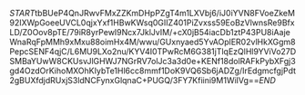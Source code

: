$START$tbBUeP4QnJRwvFMxZZKmDHpPZgT4m1LXVbj6/iJ0iYVN8FVoeZkeM92IXWpGoeeUVCL0qjxYxf1HBwKWsq0GIIZ401PiZvxss59EoBzVlwnsRe9BfxLD/Z0Oov8pTE/79iR8yrPewI9Ncx7JklJvIM/+cX0jB54iacDb1ztP43PU8iAajeWnaRqFpMMh9xMxu88oimHx4M/wwu/GUxnyaed5YvAOplER02vlHkXGgm8PepcSENF4qjC/L6MU9LXo2nu/KYV4I0TPwRcM6G381jTlqEzQlHl9YViVo27DSMBaYUwW8CKUsvJlGHWJ7NGrRV7olJc3a3d0e+KENf18dolRAFkPybXFgj3gd4OzdOrKihoMXOhKIybTe1Hl6cc8mmf1DoK9VQ6Sb6jADZg/IrEdgmcfgjPdt2gBUXfdjdRUxjS3ldNCFynxGlqnaC+PUGQ/3FY7Kfiini9M1WiIVg==$END$